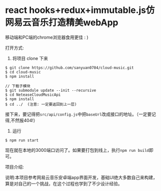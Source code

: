 # react hooks+redux+immutable.js仿网易云音乐打造精美webApp

移动端和PC端的chrome浏览器食用更佳 : )

打开方式:

1. 将项目 clone 下来

```shell
$ git clone https://github.com/sanyuan0704/cloud-music.git
$ cd cloud-music
$ npm install

// 下载子模块
$ git submodule update --init --recursive
$ cd NeteaseCloudMusicApi
$ npm install 
$ cd ../  (注意: 一定要返回到上一层)
```

接下来，要记得把`src/api/config.js`中把`baseUrl`改成接口的地址。（一定要记得,不然报404!）

1. 运行

```shell
$ npm run start
```

现在就在本地的3000端口访问了。如果要打包到线上，执行`npm run build`即可。

项目介绍:

说明:本项目参考网易云音乐安卓端app界面开发，基础UI绝大多数自己来构建，算是对自己的一个挑战，在这个过程也学到了不少设计经验。
